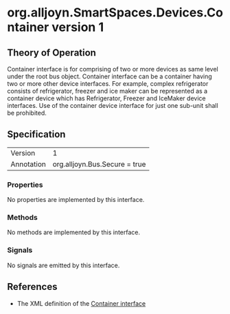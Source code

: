 # org.alljoyn.SmartSpaces.Devices.Container version 1

## Theory of Operation

Container interface is for comprising of two or more devices as same level under
the root bus object. Container interface can be a container having two or more
other device interfaces. For example, complex refrigerator consists of
refrigerator, freezer and ice maker can be represented as a container device
which has Refrigerator, Freezer and IceMaker device interfaces.
Use of the container device interface for just one sub-unit shall be prohibited.

## Specification

|            |                                                                |
|------------|----------------------------------------------------------------|
| Version    | 1                                                              |
| Annotation | org.alljoyn.Bus.Secure = true                                  |

### Properties

No properties are implemented by this interface.

### Methods

No methods are implemented by this interface.

### Signals

No signals are emitted by this interface.

## References

  * The XML definition of the [Container interface](Container-v1.xml)
